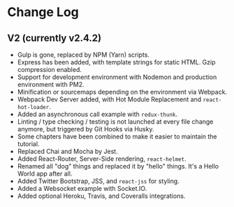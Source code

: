 # Change Log

## V2 (currently v2.4.2)

- Gulp is gone, replaced by NPM (Yarn) scripts.
- Express has been added, with template strings for static HTML. Gzip compression enabled.
- Support for development environment with Nodemon and production environment with PM2.
- Minification or sourcemaps depending on the environment via Webpack.
- Webpack Dev Server added, with Hot Module Replacement and `react-hot-loader`.
- Added an asynchronous call example with `redux-thunk`.
- Linting / type checking / testing is not launched at every file change anymore, but triggered by Git Hooks via Husky.
- Some chapters have been combined to make it easier to maintain the tutorial.
- Replaced Chai and Mocha by Jest.
- Added React-Router, Server-Side rendering, `react-helmet`.
- Renamed all "dog" things and replaced it by "hello" things. It's a Hello World app after all.
- Added Twitter Bootstrap, JSS, and `react-jss` for styling.
- Added a Websocket example with Socket.IO.
- Added optional Heroku, Travis, and Coveralls integrations.
